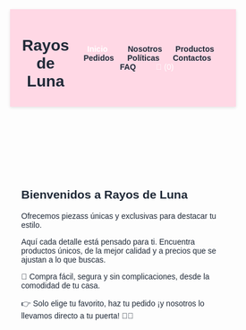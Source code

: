 <html lang="es">
<head>
<meta charset="UTF-8">
<meta name="viewport" content="width=device-width, initial-scale=1.0">
<title>Rayos de Luna | Joyas</title>
<style>
:root {
  --pink:#f48b9a
    background: #ffb6b9
  --blush:#ffd6e4;
  --ink:#1f2937;
  --muted:#6b7280;
  --radius:16px;
}
* {box-sizing:border-box;}
body {margin:0;font-family:Poppins,sans-serif;background:var(--blush);color:var(--ink);}
header {background:rgba(255,214,228,.95);position:sticky;top:0;z-index:50;padding:10px 20px;display:flex;align-items:center;justify-content:space-between;box-shadow:0 2px 5px rgba(0,0,0,0.1);}
header nav a {margin:0 10px;text-decoration:none;color:var(--ink);font-weight:600;cursor:pointer;}
header nav a.active {color:white;background:var(--pink);padding:6px 12px;border-radius:12px;}
#cart {background:var(--pink);color:white;padding:6px 12px;border-radius:12px;cursor:pointer;margin-left:10px;}
.container {max-width:1100px;margin:0 auto;padding:20px;}
section {display:none;padding:40px 0;}
section.active {display:block;}
h2 {color:var(--pink);}
.grid {display:grid;gap:20px;}
.grid-3 {grid-template-columns:repeat(3,1fr);}
.card {background:white;padding:12px;border-radius:var(--radius);text-align:center;position:relative;}
.card img {width:100%;border-radius:var(--radius);}
.btn {padding:8px 14px;border:none;border-radius:12px;cursor:pointer;font-weight:600;}
.btn-primary {background:var(--pink);color:white;}
.btn-outline {background:white;color:var(--pink);border:1px solid var(--pink);}
#cartWindow {position:absolute;top:50px;right:20px;width:300px;background:white;border-radius:16px;padding:12px;display:none;box-shadow:0 4px 12px rgba(0,0,0,0.2);z-index:70;}
#cartWindow h3 {margin-top:0;color:var(--pink);}
#cartItems {max-height:200px;overflow-y:auto;margin-bottom:10px;}
.cart-item {display:flex;justify-content:space-between;margin-bottom:6px;font-size:14px;}
.cart-total {font-weight:700;}
</style>
</head>
<body>

<header>
  <h1>Rayos de Luna</h1>
  <nav>
    <a class="active" data-tab="inicio">Inicio</a>
    <a data-tab="nosotros">Nosotros</a>
    <a data-tab="productos">Productos</a>
    <a data-tab="pedidos">Pedidos</a>
    <a data-tab="politicas">Políticas</a>
    <a data-tab="contactos">Contactos</a>
    <a data-tab="faq">FAQ</a>
    <span id="cart">🛒  (<span id="cartCount">0</span>)</span>
  </nav>
</header>

<div class="container">

<!-- Inicio -->
<section id="inicio" class="active">
<h2>Bienvenidos a Rayos de Luna</h2>
<p>Ofrecemos piezass únicas y exclusivas para destacar tu estilo.</p>
<p>Aquí cada detalle está pensado para ti. Encuentra productos únicos, de la mejor calidad y a precios que se ajustan a lo que buscas.</p>
<p>💖 Compra fácil, segura y sin complicaciones, desde la comodidad de tu casa.</p>
<p>👉 Solo elige tu favorito, haz tu pedido ¡y nosotros lo llevamos directo a tu puerta! 🚚✨</p>
</section>

<!-- Nosotros -->
<section id="nosotros">
<h2>Nosotros</h2>
<p>Quiénes somos?</p>
<p>Somos Rayos de Luna , una marca ecuatoriana enfocada en piezas modernas, delicadas y accesibles. Entregamos a domicilio y confirmamos cada pedido por WhatsApp para tu tranquilidad.</p>

<p>Misión
<p>Diseñar empaques y joyas que reflejen el valor y la identidad de nuestras clientes, ofreciendo experiencias de compra claras y confiables.</p>

<p>Visión
<p>Ser la marca de referencia en bisutería de calidad en Ecuador, con servicio cercano y entregas puntuales.</p>

<p>Valores</p>
<p>Calidad y detalle</p>
<p>Transparencia y confianza</p>
<p>Respeto por tus datos</p>
<p>Rayos de Luna celebra la feminidad y el brillo interior. Trabajamos con materiales hipoalergénicos y acabados de alta calidad.</p>
</section>

<!-- Productos -->

<section id="Combo estrella">
<h2>Combo estrella</h2>
<div class="grid grid-3" id="productGrid">
  <div class="card">
    <a href="https://ibb.co/VcJX7Bbp"><img src="https://i.ibb.co/VcJX7Bbp/combo-estrella.png" alt="combo-estrella" border="0"></a>
    <h3>Producto 1</h3>
    <p>$10.00</p>
    <button class="btn btn-primary" data-name="Producto 1" data-price="10.00">Añadir al carrito</button>
  </div>
  <div class="card">
    <img src="producto2.jpg" alt="Producto 2">
    <h3>Producto 2</h3>
    <p>$30</p>
    <button class="btn btn-primary" data-name="Producto 2" data-price="30">Añadir al carrito</button>
  </div>
  <div class="card">
    <img src="producto3.jpg" alt="Producto 3">
    <h3>Producto 3</h3>
    <p>$20</p>
    <button class="btn btn-primary" data-name="Producto 3" data-price="20">Añadir al carrito</button>
  </div>
  <div class="card">
    <img src="producto4.jpg" alt="Producto 4">
    <h3>Producto 4</h3>
    <p>$18</p>
    <button class="btn btn-primary" data-name="Producto 4" data-price="18">Añadir al carrito</button>
  </div>
  <div class="card">
    <img src="producto5.jpg" alt="Producto 5">
    <h3>Producto 5</h3>
    <p>$22</p>
    <button class="btn btn-primary" data-name="Producto 5" data-price="22">Añadir al carrito</button>
  </div>
</div>
</section>

<!-- Pedidos -->
<section id="pedidos">
<h2>Pedidos</h2>
<div id="cartItemsContainer">
<p>Aquí aparecerán tus productos añadidos al carrito y el seguimiento del pedido.</p>
<div id="cartItems"></div>
<p class="cart-total">Total: $<span id="cartTotal">0</span></p>
</div>
</section>

<!-- Políticas -->
<section id="politicas">
<h2>Políticas de privacidad</h2>
<p>Aquí puedes colocar tus políticas.</p>
</section>

<!-- Contactos -->
<section id="contactos">
<h2>Contactos</h2>
<p>WhatsApp: <a href="https://wa.me/1234567890">Enviar mensaje</a></p>
<p>Email: contacto@rayosdeluna.com</p>
</section>

<!-- FAQ -->
<section id="faq">
<h2>Preguntas frecuentes</h2>
<p>Aquí puedes colocar las preguntas frecuentes.</p>
</section>

</div>

<!-- Carrito ventana -->
<div id="cartWindow">
<h3>Carrito</h3>
<div id="cartItems"></div>
<p class="cart-total">Total: $<span id="cartTotalWindow">0</span></p>
</div>

<script>
// Cambiar de pestañas
const tabs = document.querySelectorAll('header nav a');
const sections = document.querySelectorAll('section');
tabs.forEach(tab => {
  tab.addEventListener('click', () => {
    tabs.forEach(t=>t.classList.remove('active'));
    tab.classList.add('active');
    const target = tab.getAttribute('data-tab');
    sections.forEach(sec => sec.id===target?sec.classList.add('active'):sec.classList.remove('active'));
  });
});

// Carrito
let cart = [];
const cartBtn = document.getElementById('cart');
const cartWindow = document.getElementById('cartWindow');
const cartItemsDiv = document.getElementById('cartItems');
const cartCount = document.getElementById('cartCount');
const cartTotalWindow = document.getElementById('cartTotalWindow');

document.querySelectorAll('.btn-primary').forEach(btn=>{
  btn.addEventListener('click',()=>{
    const name = btn.getAttribute('data-name');
    const price = parseFloat(btn.getAttribute('data-price'));
    const existing = cart.find(p=>p.name===name);
    if(existing){existing.qty+=1;} else {cart.push({name,price,qty:1});}
    updateCart();
  });
});

cartBtn.addEventListener('click',()=>{cartWindow.style.display = cartWindow.style.display==='block'?'none':'block';});

function updateCart(){
  cartItemsDiv.innerHTML='';
  let total=0;
  cart.forEach(item=>{
    total+=item.price*item.qty;
    cartItemsDiv.innerHTML+=`<div class="cart-item">${item.name} x ${item.qty} = $${item.price*item.qty}</div>`;
  });
  cartCount.textContent=cart.reduce((a,b)=>a+b.qty,0);
  cartTotalWindow.textContent=total;
  document.getElementById('cartTotal').textContent=total;
}
</body>
</html>
// Navegación activa
document.querySelectorAll('.navlinks a').forEach(link=>{
  link.addEventListener('click',e=>{
    document.querySelectorAll('.navlinks a').forEach(l=>l.classList.remove('active'));
    e.target.classList.add('active');
  });
});

// Carrito

<!-- RAYITO: asistente flotante -->
<style>
  .rayito { position: fixed; bottom: 20px; right: 20px; }
  .rayito-toggle {
    background: #ffd6e4; border: none; border-radius: 50%;
    width: 60px; height: 60px; font-size: 24px; cursor: pointer;
    box-shadow: 0px 4px 6px rgba(0,0,0,0.2);
  }
  .rayito-window {
    position: fixed; bottom: 90px; right: 20px; width: 300px; max-height: 400px;
    background: white; border: 2px solid #ffd6e4; border-radius: 15px;
    display: none; flex-direction: column; box-shadow: 0px 4px 10px rgba(0,0,0,0.3);
    overflow: hidden; font-family: Arial, sans-serif;
  }
  .rayito-header {
    background: #ffd6e4; padding: 10px; font-weight: bold;
    display: flex; justify-content: space-between; align-items: center;
  }
  .rayito-body { padding: 10px; overflow-y: auto; flex: 1; font-size: 14px; }
  .rayito-msg { margin: 6px 0; padding: 8px; border-radius: 8px; background: #ffd6e4; }
  .rayito-actions { margin-top: 10px; display: flex; flex-wrap: wrap; gap: 6px; }
  .rayito-actions a, .rayito-actions button {
    flex: 1 1 auto; text-align: center; padding: 6px; border: none;
    border-radius: 6px; background: #ffd6e4; cursor: pointer;
    text-decoration: none; color: black; font-size: 13px;
  }
  .rayito-input {
    display: flex; border-top: 1px solid #ddd;
  }
  .rayito-input input {
    flex: 1; border: none; padding: 8px; outline: none;
  }
  .rayito-input button {
    background: #ffd6e4; border: none; cursor: pointer;
  }
  .msg-user { background:#eee; margin:6px 0; padding:8px; border-radius:8px; text-align:right; }
</style>

<div class="rayito">
  <button class="rayito-toggle" id="rayito-toggle">⚡</button>
</div>

<div class="rayito-window" id="rayito-window" aria-hidden="true">
  <div class="rayito-header">
    <strong>Rayito</strong>
    <button id="rayito-close">✕</button>
  </div>
  <div class="rayito-body" id="rayito-body">
    <div class="rayito-msg">¡Hola! Soy <strong>Rayito</strong> ⚡ ¿En qué puedo ayudarte?</div>
    <div class="rayito-actions">
      <a href="#productos">Ver combos</a>
      <button data-action="horario">Horarios</button>
      <a href="#faq">FAQ</a>
      <a href="https://wa.me/593995372875?text=Hola%20Rayitos%20de%20Luna%2C%20necesito%20ayuda%20con%20mi%20compra" target="_blank">WhatsApp</a>
    </div>
  </div>
  <div class="rayito-input">
    <input id="rayito-input" placeholder="Escribe aquí...">
    <button id="rayito-send">Enviar</button>
  </div>
</div>

<script>
  const toggleBtn = document.getElementById("rayito-toggle");
  const windowEl = document.getElementById("rayito-window");
  const closeBtn = document.getElementById("rayito-close");
  const bodyEl = document.getElementById("rayito-body");
  const inputEl = document.getElementById("rayito-input");
  const sendBtn = document.getElementById("rayito-send");

  toggleBtn.addEventListener("click", ()=> {
    windowEl.style.display = windowEl.style.display === "flex" ? "none" : "flex";
    windowEl.style.flexDirection = "column";
  });
  closeBtn.addEventListener("click", ()=> windowEl.style.display = "none");

  function addMsg(text, sender="bot"){
    const msg = document.createElement("div");
    msg.classList.add(sender==="user"?"msg-user":"rayito-msg");
    msg.innerHTML = text;
    bodyEl.appendChild(msg);
    bodyEl.scrollTop = bodyEl.scrollHeight;
  }

  function botReply(text){
    let response = "Lo siento, aún estoy aprendiendo ⚡";
    if(text.includes("hola")) response = "¡Hola! Soy Rayito ⚡ ¿Quieres ver combos, horario o hacer un pedido?";
    else if(text.includes("horario")) response = "Nuestro horario de atención es de 9am a 4pm 🕘";
    else if(text.includes("pedido")) response = "Puedes hacer tu pedido directo en nuestro WhatsApp 📲";
    else if(text.includes("catálogo") || text.includes("combo")) response = "Aquí tienes el catálogo 👉 <a href='#productos'>Ver combos</a>";
    addMsg(response,"bot");
  }

  function sendUserMsg(){
    const txt = inputEl.value.trim().toLowerCase();
    if(!txt) return;
    addMsg(inputEl.value,"user");
    inputEl.value="";
    setTimeout(()=> botReply(txt),600);
  }

  sendBtn.addEventListener("click", sendUserMsg);
  inputEl.addEventListener("keypress", e=>{ if(e.key==="Enter") sendUserMsg(); });

  // Botón "Horarios"
  document.querySelector("[data-action='horario']").addEventListener("click", ()=> {
    addMsg("Quiero saber el horario","user");
    botReply("horario");
  });
</script>


  

